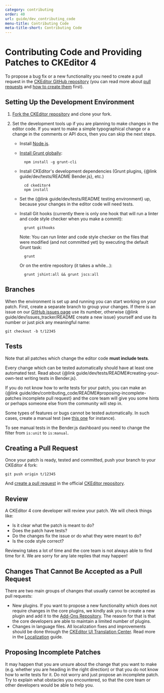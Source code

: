 ```yaml
---
category: contributing
order: 40
url: guide/dev_contributing_code
menu-title: Contributing Code
meta-title-short: Contributing Code
---
```

<!--
Copyright (c) 2003-2024, CKSource Holding sp. z o.o. All rights reserved.
For licensing, see LICENSE.md.
-->

# Contributing Code and Providing Patches to CKEditor 4

To propose a bug fix or a new functionality you need to create a pull request in the [CKEditor GitHub repository](https://github.com/ckeditor/ckeditor4) (you can read more about [pull requests](https://help.github.com/articles/using-pull-requests/) and [how to create them](https://help.github.com/articles/creating-a-pull-request/) first).

## Setting Up the Development Environment

1. [Fork the CKEditor repository](https://help.github.com/articles/fork-a-repo/) and clone your fork.
1. Set the development tools up if you are planning to make changes in the editor code. If you want to make a simple typographical change or a change in the comments or API docs, then you can skip the next steps.

	* Install [Node.js](https://nodejs.org/).
	* [Install Grunt globally](http://gruntjs.com/getting-started):

			npm install -g grunt-cli

	* Install CKEditor's development dependencies (Grunt plugins, {@link guide/dev/tests/README Bender.js}, etc.)

			cd ckeditor4
			npm install

	* Set the {@link guide/dev/tests/README testing environment} up, because your changes in the editor code will need tests.
	* Install Git hooks (currently there is only one hook that will run a linter and code style checker when you make a commit):

			grunt githooks

		Note: You can run linter and code style checker on the files that were modified (and not committed yet) by executing the default Grunt task:

			grunt

		Or on the entire repository (it takes a while...):

			grunt jshint:all && grunt jscs:all

## Branches

When the environment is set up and running you can start working on your patch. First, create a separate branch to group your changes. If there is an issue on our [GitHub issues page](https://github.com/ckeditor/ckeditor4/issues) use its number, otherwise {@link guide/dev/issues_tracker/README create a new issue} yourself and use its number or just pick any meaningful name:

	git checkout -b t/12345

## Tests

Note that all patches which change the editor code **must include tests**.

Every change which can be tested automatically should have at least one automated test. Read about {@link guide/dev/tests/README#creating-your-own-test writing tests in Bender.js}.

<info-box hint="">
 If you do not know how to write tests for your patch, you can make an {@link guide/dev/contributing_code/README#proposing-incomplete-patches incomplete pull request} and the core team will give you some hints or perhaps someone else from the community will step in.
</info-box>

Some types of features or bugs cannot be tested automatically. In such cases, create a manual test (see [this one](https://github.com/ckeditor/ckeditor4/tree/master/tests/tickets/12735) for instance).

<info-box hint="">
 To see manual tests in the Bender.js dashboard you need to change the filter from <code>is:unit</code> to <code>is:manual</code>.
</info-box>

## Creating a Pull Request

Once your patch is ready, tested and committed, push your branch to your CKEditor 4 fork:

	git push origin t/12345

And [create a pull request](https://help.github.com/articles/creating-a-pull-request/) in the official [CKEditor repository](https://github.com/ckeditor/ckeditor4).

## Review

A CKEditor 4 core developer will review your patch. We will check things like:

* Is it clear what the patch is meant to do?
* Does the patch have tests?
* Do the changes fix the issue or do what they were meant to do?
* Is the code style correct?

Reviewing takes a lot of time and the core team is not always able to find time for it. We are sorry for any late replies that may happen!

## Changes That Cannot Be Accepted as a Pull Request

There are two main groups of changes that usually cannot be accepted as pull requests:

* New plugins. If you want to propose a new functionality which does not require changes in the core plugins, we kindly ask you to create a new plugin and add it to the [Add-Ons Repository](https://ckeditor.com/cke4/addons/plugins/all). The reason for that is that the core developers are able to maintain a limited number of plugins.
* Changes in language files. All localization fixes and improvements should be done through the [CKEditor UI Translation Center](https://www.transifex.net/projects/p/ckeditor/). Read more in the [Localization](http://docs.cksource.com/CKEditor_3.x/Developers_Guide/Localization) guide.

## Proposing Incomplete Patches

It may happen that you are unsure about the change that you want to make (e.g. whether you are heading in the right direction) or that you do not know how to write tests for it. Do not worry and just propose an incomplete patch. Try to explain what obstacles you encountered, so that the core team or other developers would be able to help you.
